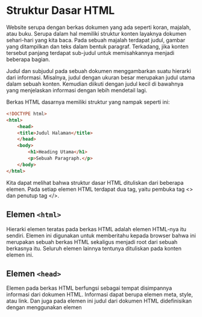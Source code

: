 # Struktur Dasar HTML
Website serupa dengan berkas dokumen yang ada seperti koran, majalah, atau buku. Serupa dalam hal memiliki struktur konten layaknya dokumen sehari-hari yang kita baca. Pada sebuah majalah terdapat judul, gambar yang ditampilkan dan teks dalam bentuk paragraf. Terkadang, jika konten tersebut panjang terdapat sub-judul untuk memisahkannya menjadi beberapa bagian.<br/>

Judul dan subjudul pada sebuah dokumen menggambarkan suatu hierarki dari informasi. Misalnya, judul dengan ukuran besar merupakan judul utama dalam sebuah konten. Kemudian diikuti dengan judul kecil di bawahnya yang menjelaskan informasi dengan lebih mendetail lagi.<br/>

Berkas HTML dasarnya memiliki struktur yang nampak seperti ini:

```html
<!DOCTYPE html>
<html>
    <head>
    <title>Judul Halaman</title>
    </head>
    <body>
        <h1>Heading Utama</h1>
        <p>Sebuah Paragraph.</p>
    </body>
</html>
```

Kita dapat melihat bahwa struktur dasar HTML dituliskan dari beberapa elemen. Pada setiap elemen HTML terdapat dua tag, yaitu pembuka tag <> dan penutup tag </>. <br/> 

## Elemen ```<html>```
Hierarki elemen teratas pada berkas HTML adalah elemen HTML-nya itu sendiri. Elemen ini digunakan untuk memberitahu kepada browser bahwa ini merupakan sebuah berkas HTML sekaligus menjadi root dari sebuah berkasnya itu. Seluruh elemen lainnya tentunya dituliskan pada konten elemen ini.

## Elemen ```<head>```
Elemen <head> pada berkas HTML berfungsi sebagai tempat disimpannya informasi dari dokumen HTML. Informasi dapat berupa elemen meta, style, atau link. Dan juga pada elemen ini judul dari dokumen HTML didefinisikan dengan menggunakan elemen <title>. Berikut contoh elemen yang berada pada konten head:
- title 
- style
- base
- link
- meta
- script
- noscript

Pada HTML versi 4.01, elemen ```<head>``` wajib ada di dalam sebuah berkas HTML.<br/> Tetapi semenjak HTML5, penggunaan ```<head>``` dapat dihilangkan. Sehingga struktur dasar berkas HTML menjadi seperti ini:

```html
<!DOCTYPE html>
<html>
    <meta charset="utf-8">
    <title>Judul halaman</title>
    <style> Style </style>
    <body>
        <h1>Heading Utama</h1>
        <p>Sebuah Paragraph.</p>
    </body>
</html>
```
## Element ```<body>```

Seluruh konten yang terdapat pada elemen ini akan ditampilkan pada halaman website. Maka dari itu, elemen ini digunakan untuk menampung seluruh konten atau elemen yang ditampilkan ke dalam jendela browser. Silakan coba tuliskan kode berikut(Jangan Copas ya masa programer copas hehe)

```html
<html>
    <head>
        <title>Judul dari dokumen HTML</title>
    </head>
    <body>
        <h1>header yang diletakan di dalam elemen body</h1>
        <p>Ini merupakan sebuah paragraph yang juga diletakan pada sebuah konten body, sehingga konten ini dapat dilihat oleh pengguna pada jendela browser.</p>
    </body>
</html>
```
    
![screenshot](https://github.com/adyuta447/learn-html-css/blob/main/Pengenalan%20HTML/img/2022-03-04_19-36.png)

Kecuali jika kita ingin menuliskan sebuah notes pada berkas HTML, kita perlu gunakan commenting tag. Semua yang dituliskan di antara tag komentar tidak akan memberikan pengaruh apa pun, termasuk pada tampilan di jendela browser. Pada HTML, tag komentar dituliskan seperti ini:

```html
<!-- Sebuah komentar -->
<!-- Sebuah komentar yang 
terdiri lebih dari satu baris -->
```
Nah ini berguna untuk memberikan label dan mengorganisir sebuah document yg panjang, terlebih ketika kita bekerja secara tim

## Lorem Ipsum
Lorem ipsum adalah teks standar yang ditempatkan untuk mendemonstrasikan elemen grafis atau presentasi visual seperti font, tipografi, dan tata letak. Tujuan penggunaan lorem ipsum sebagai berikut:]
- Sebagai pengisi sementara jika belum ada konten teks.
- Jika ingin menunjukkan hasil website sementara di mana audiens diharapkan lebih fokus kepada elemen desain yang dipresentasikan dan bukan pada isi teks.
